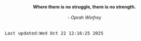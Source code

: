 
<div align="center"><b><span>Where there is no struggle, there is no strength. </span></b><br><br><i> - Oprah Winfrey</i></div>
<br><br><kbd>Last updated:Wed Oct 22 12:16:25 2025</kbd>